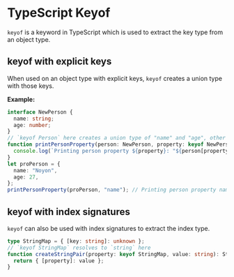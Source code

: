 # TypeScript Keyof

`keyof` is a keyword in TypeScript which is used to extract the key type from an object type.

## keyof with explicit keys

When used on an object type with explicit keys, `keyof` creates a union type with those keys.

**Example:**

```ts
interface NewPerson {
  name: string;
  age: number;
}
// `keyof Person` here creates a union type of "name" and "age", other strings will not be allowed
function printPersonProperty(person: NewPerson, property: keyof NewPerson) {
  console.log(`Printing person property ${property}: "${person[property]}"`);
}
let proPerson = {
  name: "Noyon",
  age: 27,
};
printPersonProperty(proPerson, "name"); // Printing person property name: "Max"
```

## keyof with index signatures

`keyof` can also be used with index signatures to extract the index type.

```ts
type StringMap = { [key: string]: unknown };
// `keyof StringMap` resolves to `string` here
function createStringPair(property: keyof StringMap, value: string): StringMap {
  return { [property]: value };
}
```
